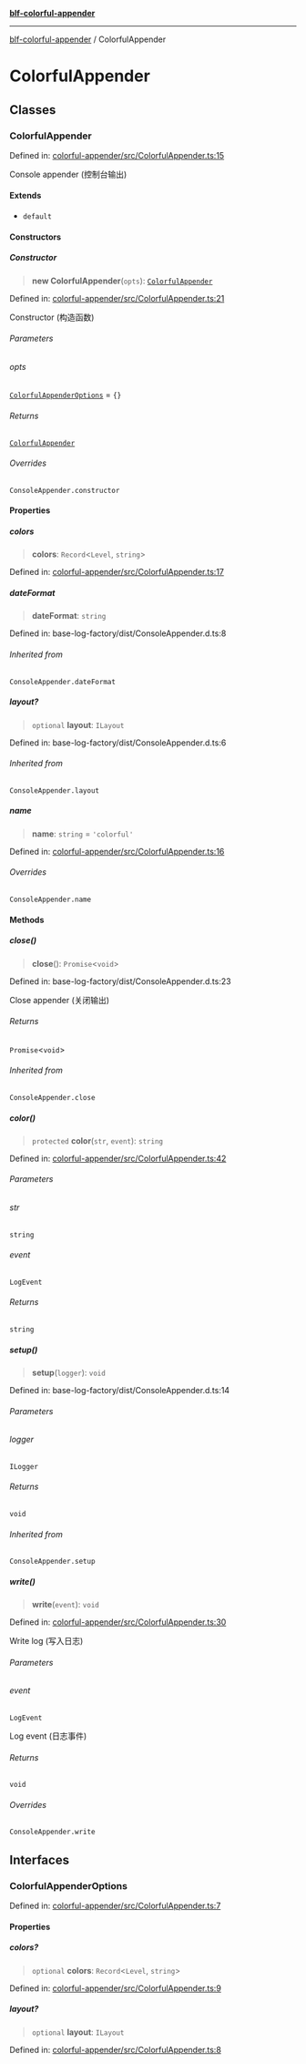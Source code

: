 [**blf-colorful-appender**](index.md)

***

[blf-colorful-appender](index.md) / ColorfulAppender

# ColorfulAppender

## Classes

### ColorfulAppender

Defined in: [colorful-appender/src/ColorfulAppender.ts:15](https://github.com/fengxinming/log-base/blob/483618e5ef8d17f349bb26fef0da7eaaacfb7fef/packages/colorful-appender/src/ColorfulAppender.ts#L15)

Console appender (控制台输出)

#### Extends

- `default`

#### Constructors

##### Constructor

> **new ColorfulAppender**(`opts`): [`ColorfulAppender`](#colorfulappender)

Defined in: [colorful-appender/src/ColorfulAppender.ts:21](https://github.com/fengxinming/log-base/blob/483618e5ef8d17f349bb26fef0da7eaaacfb7fef/packages/colorful-appender/src/ColorfulAppender.ts#L21)

Constructor (构造函数)

###### Parameters

###### opts

[`ColorfulAppenderOptions`](#colorfulappenderoptions) = `{}`

###### Returns

[`ColorfulAppender`](#colorfulappender)

###### Overrides

`ConsoleAppender.constructor`

#### Properties

##### colors

> **colors**: `Record`\<`Level`, `string`\>

Defined in: [colorful-appender/src/ColorfulAppender.ts:17](https://github.com/fengxinming/log-base/blob/483618e5ef8d17f349bb26fef0da7eaaacfb7fef/packages/colorful-appender/src/ColorfulAppender.ts#L17)

##### dateFormat

> **dateFormat**: `string`

Defined in: base-log-factory/dist/ConsoleAppender.d.ts:8

###### Inherited from

`ConsoleAppender.dateFormat`

##### layout?

> `optional` **layout**: `ILayout`

Defined in: base-log-factory/dist/ConsoleAppender.d.ts:6

###### Inherited from

`ConsoleAppender.layout`

##### name

> **name**: `string` = `'colorful'`

Defined in: [colorful-appender/src/ColorfulAppender.ts:16](https://github.com/fengxinming/log-base/blob/483618e5ef8d17f349bb26fef0da7eaaacfb7fef/packages/colorful-appender/src/ColorfulAppender.ts#L16)

###### Overrides

`ConsoleAppender.name`

#### Methods

##### close()

> **close**(): `Promise`\<`void`\>

Defined in: base-log-factory/dist/ConsoleAppender.d.ts:23

Close appender (关闭输出)

###### Returns

`Promise`\<`void`\>

###### Inherited from

`ConsoleAppender.close`

##### color()

> `protected` **color**(`str`, `event`): `string`

Defined in: [colorful-appender/src/ColorfulAppender.ts:42](https://github.com/fengxinming/log-base/blob/483618e5ef8d17f349bb26fef0da7eaaacfb7fef/packages/colorful-appender/src/ColorfulAppender.ts#L42)

###### Parameters

###### str

`string`

###### event

`LogEvent`

###### Returns

`string`

##### setup()

> **setup**(`logger`): `void`

Defined in: base-log-factory/dist/ConsoleAppender.d.ts:14

###### Parameters

###### logger

`ILogger`

###### Returns

`void`

###### Inherited from

`ConsoleAppender.setup`

##### write()

> **write**(`event`): `void`

Defined in: [colorful-appender/src/ColorfulAppender.ts:30](https://github.com/fengxinming/log-base/blob/483618e5ef8d17f349bb26fef0da7eaaacfb7fef/packages/colorful-appender/src/ColorfulAppender.ts#L30)

Write log (写入日志)

###### Parameters

###### event

`LogEvent`

Log event (日志事件)

###### Returns

`void`

###### Overrides

`ConsoleAppender.write`

## Interfaces

### ColorfulAppenderOptions

Defined in: [colorful-appender/src/ColorfulAppender.ts:7](https://github.com/fengxinming/log-base/blob/483618e5ef8d17f349bb26fef0da7eaaacfb7fef/packages/colorful-appender/src/ColorfulAppender.ts#L7)

#### Properties

##### colors?

> `optional` **colors**: `Record`\<`Level`, `string`\>

Defined in: [colorful-appender/src/ColorfulAppender.ts:9](https://github.com/fengxinming/log-base/blob/483618e5ef8d17f349bb26fef0da7eaaacfb7fef/packages/colorful-appender/src/ColorfulAppender.ts#L9)

##### layout?

> `optional` **layout**: `ILayout`

Defined in: [colorful-appender/src/ColorfulAppender.ts:8](https://github.com/fengxinming/log-base/blob/483618e5ef8d17f349bb26fef0da7eaaacfb7fef/packages/colorful-appender/src/ColorfulAppender.ts#L8)
